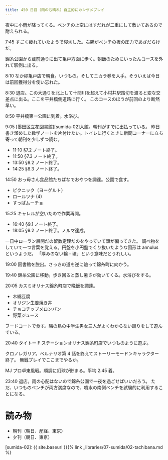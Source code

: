 ```yaml
---
title: 450 日目（雨のち晴れ）自主的にカンヅメプレイ
---
```


夜中に小雨が降ってくる。ベンチの上空にはすだれが二重にして敷いてあるので耐えられる。

7:45 すごく疲れていたようで寝坊した。右腕がベンチの板の圧力であざだらけだ。

錦糸公園から蔵前通りに出て亀戸方面に歩く。朝飯のためにいったんコースを外れて駅側に出る。

8:10 なか卯亀戸店で朝食。いつもの。そしてニカラ券を入手。そういえば今日は前回獲得分を使い忘れた。

8:30 退店。この大通りを北上して十間川を超えて小村井駅踏切を渡ると変な交差点に出る。ここを平井橋側道路に行く。
このコースのほうが前回のより断然早い。

8:50 平井橋第一公園に到着。水浴び。

9:05 [墨田区立花図書館][sumida-02]入館。朝刊がすでに出払っている。
昨日書き溜めした数学ノートを片付けたい。トイレに行くときに新聞コーナーに立ち寄って朝刊を少しずつ読む。

* 11:10 §7.2 ノート終了。
* 11:50 §7.3 ノート終了。
* 13:50 §8.2 ノート終了。
* 14:25 §8.3 ノート終了。

14:50 おっ母さん食品館たちばなでおやつを調達。公園で食す。

* ピクニック（ヨーグルト）
* ロールツナ (4)
* すっぱムーチョ

15:25 キャレルが空いたので作業再開。

* 16:40 §9.1 ノート終了。
* 18:05 §9.2 ノート終了。ノルマ達成。

一日中ローラン展開だの留数定理だのをやっていて頭が偏ってきた。
調べ物をしていて一つ言葉を覚える。円盤を小円盤でくり抜いたような図形は annulus というようだ。
「厚みのない輪・環」という意味だとうれしい。

19:00 図書館を脱出。さっきの道を逆に辿って錦糸町に向かう。

19:40 錦糸公園に移動。歩き回ると蒸し暑さが効いてくる。水浴びをする。

20:05 カスミオリナス錦糸町店で晩飯を調達。

* 木綿豆腐
* オリジン生姜焼き丼
* チョコチップメロンパン
* 野菜ジュース

フードコートで食す。隣の島の中学生男女三人がよくわからない踊りをして遊んでいる。

20:40 タイトー F ステーションオリナス錦糸町店でいつものように遊ぶ。

クロノレガリア。ベルナリオ第 4 話を終えてストーリーモード＞キャラクター終了。
無銭プレイでここまでやるか。

MJ プロ卓東風戦。順調に幻球が貯まる。平均 2.45 着。

23:40 退店。雨の心配はないので錦糸公園で一夜を過ごせばいいだろう。
ただ、いつものベンチが両方満席なので、噴水の南側ベンチを試験的に利用することになる。

# 読み物

* 朝刊（朝日、産経、東京）
* 夕刊（朝日、東京）

[sumida-02]: {{ site.baseurl }}{% link _libraries/07-sumida/02-tachibana.md %}
